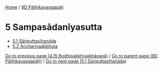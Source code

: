 
[Home](/) / [8D Pāthikavaggapāḷi](../8D.md)

# 5 Sampasādanīyasutta

* [5.1 Sāriputtasīhanāda](5/5.1.md)
* [5.2 Acchariyaabbhuta](5/5.2.md)

[Go to previous page (4.15 Bodhipakkhiyabhāvanā)](4/4.15.md) / [Go to parent page (8D Pāthikavaggapāḷi)](0.md) / [Go to next page (5.1 Sāriputtasīhanāda)](5/5.1.md)


